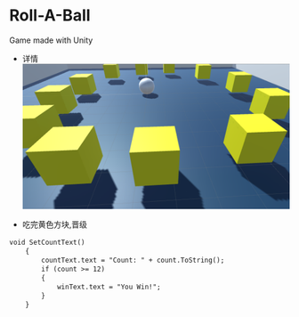 # Roll-A-Ball
Game made with Unity
- 详情
![](https://github.com/snowluliang/Roll-A-Ball/blob/master/Roll-a-ball/game.png)

- 吃完黄色方块,晋级
``` 
void SetCountText()
    {
        countText.text = "Count: " + count.ToString();
        if (count >= 12)
        {
            winText.text = "You Win!";
        }
    }
```

